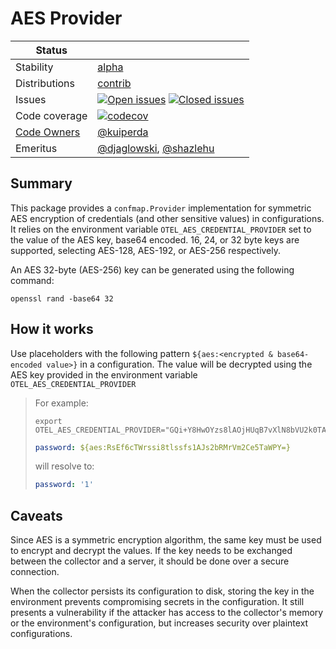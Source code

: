 # AES Provider

<!-- status autogenerated section -->
| Status        |           |
| ------------- |-----------|
| Stability     | [alpha]  |
| Distributions | [contrib] |
| Issues        | [![Open issues](https://img.shields.io/github/issues-search/open-telemetry/opentelemetry-collector-contrib?query=is%3Aissue%20is%3Aopen%20label%3Aprovider%2Faesprovider%20&label=open&color=orange&logo=opentelemetry)](https://github.com/open-telemetry/opentelemetry-collector-contrib/issues?q=is%3Aopen+is%3Aissue+label%3Aprovider%2Faesprovider) [![Closed issues](https://img.shields.io/github/issues-search/open-telemetry/opentelemetry-collector-contrib?query=is%3Aissue%20is%3Aclosed%20label%3Aprovider%2Faesprovider%20&label=closed&color=blue&logo=opentelemetry)](https://github.com/open-telemetry/opentelemetry-collector-contrib/issues?q=is%3Aclosed+is%3Aissue+label%3Aprovider%2Faesprovider) |
| Code coverage | [![codecov](https://codecov.io/github/open-telemetry/opentelemetry-collector-contrib/graph/main/badge.svg?component=provider_aes)](https://app.codecov.io/gh/open-telemetry/opentelemetry-collector-contrib/tree/main/?components%5B0%5D=provider_aes&displayType=list) |
| [Code Owners](https://github.com/open-telemetry/opentelemetry-collector-contrib/blob/main/CONTRIBUTING.md#becoming-a-code-owner)    | [@kuiperda](https://www.github.com/kuiperda) |
| Emeritus      | [@djaglowski](https://www.github.com/djaglowski), [@shazlehu](https://www.github.com/shazlehu) |

[alpha]: https://github.com/open-telemetry/opentelemetry-collector/blob/main/docs/component-stability.md#alpha
[contrib]: https://github.com/open-telemetry/opentelemetry-collector-releases/tree/main/distributions/otelcol-contrib
<!-- end autogenerated section -->

## Summary

This package provides a `confmap.Provider` implementation for symmetric AES encryption of credentials (and other sensitive values) in configurations. It relies on the environment variable `OTEL_AES_CREDENTIAL_PROVIDER` set to the value of the AES key, base64 encoded. 16, 24, or 32 byte keys are supported, selecting AES-128, AES-192, or AES-256 respectively.

An AES 32-byte (AES-256) key can be generated using the following command:

```shell
openssl rand -base64 32
```

## How it works
 Use placeholders with the following pattern `${aes:<encrypted & base64-encoded value>}` in a configuration. The value will be decrypted using the AES key provided in the environment variable `OTEL_AES_CREDENTIAL_PROVIDER`

> For example:
> 
> ```shell
> export OTEL_AES_CREDENTIAL_PROVIDER="GQi+Y8HwOYzs8lAOjHUqB7vXlN8bVU2k0TAKtzwJzac="
> ```
> 
> ```yaml
> password: ${aes:RsEf6cTWrssi8tlssfs1AJs2bRMrVm2Ce5TaWPY=}
> ```
> 
> will resolve to:
> ```yaml
> password: '1'
> ```

## Caveats

Since AES is a symmetric encryption algorithm, the same key must be used to encrypt and decrypt the values. If the key needs to be exchanged between the collector and a server, it should be done over a secure connection.

When the collector persists its configuration to disk, storing the key in the environment prevents compromising secrets in the configuration. It still presents a vulnerability if the attacker has access to the collector's memory or the environment's configuration, but increases security over plaintext configurations.